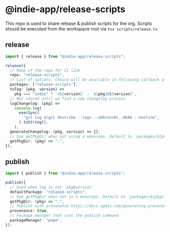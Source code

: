 # @indie-app/release-scripts

This repo is used to share release & publish scripts for the org. Scripts should be executed from the workspace root via `tsx scripts/release.ts`

## release

```ts
import { release } from "@indie-app/release-scripts";

release({
  // Name of the repo for CI link
  repo: "release-scripts",
  // List of options. Choice will be available in following callback as `pkg`
  packages: ["release-scripts"],
  toTag: (pkg, version) =>
    pkg === "indie" ? `v${version}` : `${pkg}@${version}`,
  // Not shared until we find a new changelog process
  logChangelog: (pkg) =>
    console.log(
      execSync(
        "git log $(git describe --tags --abbrev=0)..HEAD --oneline",
      ).toString(),
    ),
  generateChangelog: (pkg, version) => {},
  // Use getPkgDir when not using a monorepo. Default to `packages/${pkg}`
  getPkgDir: (pkg) => ".",
});
```

## publish

```ts
import { publish } from "@indie-app/release-scripts";

publish({
  // Used when tag is not `pkg@version`
  defaultPackage: "release-scripts",
  // Use getPkgDir when not in a monorepo. Default to `packages/${pkg}`
  getPkgDir: (pkg) => ".",
  // Publish with provenance https://docs.npmjs.com/generating-provenance-statements
  provenance: true,
  // Package manager that runs the publish command
  packageManager: "pnpm",
});
```
